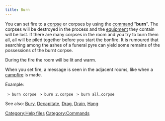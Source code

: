 ```yaml
---
title: Burn
---
```


You can set fire to a [corpse](corpse "wikilink") or corpses by using
the [command](commands "wikilink") "**burn**". The corpses will be
destroyed in the process and the [equipment](equipment "wikilink") they
contain will be lost. If there are many corpses in the room and you try
to burn them all, all will be piled together before you start the
bonfire. It is rumoured that searching among the ashes of a funeral pyre
can yield some remains of the possessions of the burnt corpse.

During the fire the room will be lit and warm.

When you set fire, a message is seen in the adjacent rooms, like when a
[campfire](camp "wikilink") is made.

Example:

` > burn corpse`
` > burn 2.corpse`
` > burn all.corpse`

See also: [Bury](Bury "wikilink"), [Decapitate](Decapitate "wikilink"),
[Drag](Drag "wikilink"), [Drain](Drain "wikilink"),
[Hang](Hang "wikilink")

[Category:Help files](Category:Help_files "wikilink")
[Category:Commands](Category:Commands "wikilink")